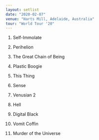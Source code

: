 ```yaml
---
layout: setlist
date: "2020-02-07"
venue: "Harts Mill, Adelaide, Australia"
tour: "World Tour '20"
---
```



 1. Self-Immolate

 2. Perihelion

 3. The Great Chain of Being

 4. Plastic Boogie

 5. This Thing

 6. Sense

 7. Venusian 2

 8. Hell

 9. Digital Black

10. Vomit Coffin

11. Murder of the Universe
